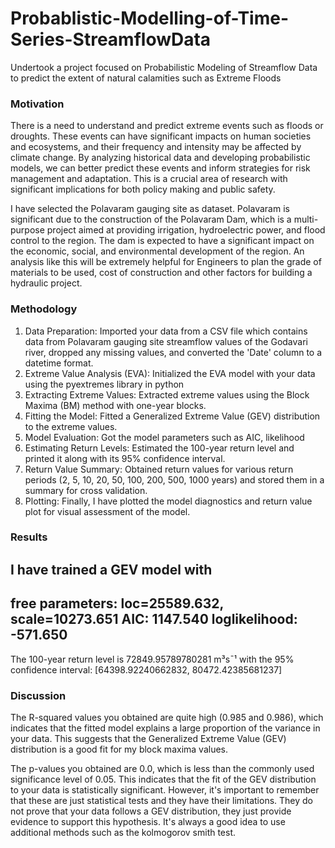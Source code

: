 # Probablistic-Modelling-of-Time-Series-StreamflowData
Undertook a project focused on Probabilistic Modeling of Streamflow Data to predict the extent  of natural calamities such as Extreme Floods

### Motivation

There is a need to understand and predict extreme events such as floods or droughts. These events can have significant impacts on human societies and ecosystems, and their frequency and intensity may be affected by climate change. By analyzing historical data and developing probabilistic models, we can better predict these events and inform strategies for risk management and adaptation. This is a crucial area of research with significant implications for both policy making and public safety. 

I have selected the Polavaram gauging site as dataset. Polavaram is significant due to the construction of the Polavaram Dam, which is a multi-purpose project aimed at providing irrigation, hydroelectric power, and flood control to the region. The dam is expected to have a significant impact on the economic, social, and environmental development of the region. An analysis like this will be extremely helpful for Engineers to plan the grade of materials to be used, cost of construction and other factors for building a hydraulic project.

### Methodology

1. Data Preparation: Imported your data from a CSV file which contains data from Polavaram gauging site streamflow values of the Godavari river, dropped any missing values, and converted the 'Date' column to a datetime format.
2. Extreme Value Analysis (EVA): Initialized the EVA model with your data using the pyextremes library in python
3. Extracting Extreme Values: Extracted extreme values using the Block Maxima (BM) method with one-year blocks.
4. Fitting the Model: Fitted a Generalized Extreme Value (GEV) distribution to the extreme values.
5. Model Evaluation: Got the model parameters such as AIC, likelihood
6. Estimating Return Levels: Estimated the 100-year return level and printed it along with its 95% confidence interval.
7. Return Value Summary: Obtained return values for various return periods (2, 5, 10, 20, 50, 100, 200, 500, 1000 years) and stored them in a summary for cross validation.
8. Plotting: Finally, I have plotted the model diagnostics and return value plot for visual assessment of the model.

### Results

I have trained a GEV model with 
-----------------------------------------------
free parameters: loc=25589.632, scale=10273.651
AIC: 1147.540
loglikelihood: -571.650
-----------------------------------------------

The 100-year return level is 72849.95789780281 m³s¯¹ with the 95% confidence interval: [64398.92240662832, 80472.42385681237]

### Discussion

The R-squared values you obtained are quite high (0.985 and 0.986), which indicates that the fitted model explains a large proportion of the variance in your data. This suggests that the Generalized Extreme Value (GEV) distribution is a good fit for my block maxima values.

The p-values you obtained are 0.0, which is less than the commonly used significance level of 0.05. This indicates that the fit of the GEV distribution to your data is statistically significant.
However, it's important to remember that these are just statistical tests and they have their limitations. They do not prove that your data follows a GEV distribution, they just provide evidence to support this hypothesis. It's always a good idea to use additional methods such as the kolmogorov smith test.
